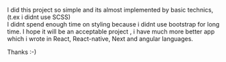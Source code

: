 I did this project so simple and its almost implemented by basic technics, (t.ex i didnt use SCSS)  
I didnt spend enough time on styling because i didnt use bootstrap for long time.
I hope it will be an acceptable project , i have much more better app which i wrote in React, React-native, Next and angular languages.

Thanks :-)
